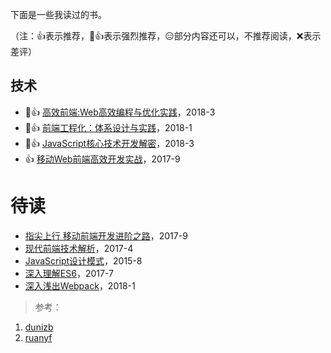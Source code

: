 下面是一些我读过的书。

（注：👍表示推荐，👏👍表示强烈推荐，😑部分内容还可以，不推荐阅读，❌表示差评）

## 技术
- 👏👍 [高效前端:Web高效编程与优化实践](https://book.douban.com/subject/30170670/)，2018-3 
- 👏👍 [前端工程化：体系设计与实践](https://book.douban.com/subject/27605366/)，2018-1
- 👏👍 [JavaScript核心技术开发解密](https://book.douban.com/subject/30190189/)，2018-3
- 👍 [移动Web前端高效开发实战](https://book.douban.com/subject/27127110/)，2017-9 


# 待读
- [指尖上行 移动前端开发进阶之路](https://book.douban.com/subject/27149862/)，2017-9
- [现代前端技术解析](https://book.douban.com/subject/27021790/)，2017-4
- [JavaScript设计模式](https://book.douban.com/subject/26589719/)，2015-8
- [深入理解ES6](https://book.douban.com/subject/27072230/)，2017-7
- [深入浅出Webpack](https://book.douban.com/subject/27605367/)，2018-1


> 参考： 
1. [dunizb](https://github.com/dunizb/reading-list)
2. [ruanyf](https://github.com/ruanyf/reading-list)
